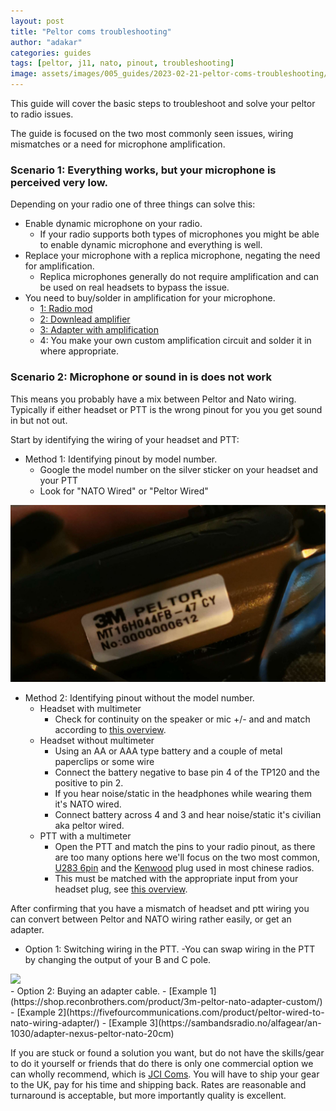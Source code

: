 ```yaml
---
layout: post
title: "Peltor coms troubleshooting"
author: "adakar"
categories: guides
tags: [peltor, j11, nato, pinout, troubleshooting]
image: assets/images/005_guides/2023-02-21-peltor-coms-troubleshooting/heading.png
---
```


This guide will cover the basic steps to troubleshoot and solve your peltor to radio issues. 

The guide is focused on the two most commonly seen issues, wiring mismatches or a need for microphone amplification. 



### Scenario 1: Everything works, but your microphone is perceived very low.
Depending on your radio one of three things can solve this:
- Enable dynamic microphone on your radio.
	- If your radio supports both types of microphones you might be able to enable dynamic microphone and everything is well.
- Replace your microphone with a replica microphone, negating the need for amplification.
	- Replica microphones generally do not require amplification and can be used on real headsets to bypass the issue.
- You need to buy/solder in amplification for your microphone.
    -  [1: Radio mod](http://www.px-airsoft.com/showroom/model/T0002/templateProductDetails.do?webId=1213907847691&editCurrentLanguage=1213907847692&module=SearchProduct&keyWords=amp&currentPage=1&ParentId=1324666353492015337&productId=1387478681544002075)
    -  [2: Downlead amplifier](http://www.px-airsoft.com/showroom/model/T0002/templateProductDetails.do?webId=1213907847691&editCurrentLanguage=1213907847692&module=SearchProduct&keyWords=amp&currentPage=1&ParentId=1324666353492015337&productId=1429033561572000266)
	-  [3: Adapter with amplification](http://www.px-airsoft.com/showroom/model/T0002/templateProductDetails.do?webId=1213907847691&editCurrentLanguage=1213907847692&module=SearchProduct&keyWords=Amplify+&currentPage=1&ParentId=1324666353492015337&productId=1429033811734000292)
	- 4: You make your own custom amplification circuit and solder it in where appropriate.


### Scenario 2: Microphone or sound in is does not work
This means you probably have a mix between Peltor and Nato wiring. Typically if either headset or PTT is the wrong pinout for you you get sound in but not out. 

Start by identifying the wiring of your headset and PTT:
- Method 1: Identifying pinout by model number.
	- Google the model number on the silver sticker on your headset and your PTT
	- Look for "NATO Wired" or "Peltor Wired"
<div class="image-thumbnail">
	<a href="/assets/images/005_guides/2023-02-21-peltor-coms-troubleshooting/headset.jpg">
		<img src="/assets/images/005_guides/2023-02-21-peltor-coms-troubleshooting/headset.jpg" width="640"/>
		<div class="image-thumbnail-centered"><i class="fa-solid fa-magnifying-glass"></i></div>
	</a>
</div>

- Method 2: Identifying pinout without the model number.
	- Headset with multimeter
		- Check for continuity on the speaker or mic +/- and and match according to [this overview](https://airsoftnorge.com/Peltor-J11-4pin/). 
	- Headset without multimeter
		- Using an AA or AAA type battery and a couple of metal paperclips or some wire
		- Connect the battery negative to base pin 4 of the TP120 and the positive to pin 2.
		- If you hear noise/static in the headphones while wearing them it's NATO wired.
		- Connect battery across 4 and 3 and hear noise/static it's civilian aka peltor wired. 
	- PTT with a multimeter
		- Open the PTT and match the pins to your radio pinout, as there are too many options here we'll focus on the two most common, [U283 6pin](https://airsoftnorge.com/6pinout/) and the [Kenwood](https://airsoftnorge.com/kenwood-pinout/) plug used in most chinese radios.
		- This must be matched with the appropriate input from your headset plug, see [this overview](https://airsoftnorge.com/Peltor-J11-4pin/).

After confirming that you have a mismatch of headset and ptt wiring you can convert between Peltor and NATO wiring rather easily, or get an adapter.
- Option 1: Switching wiring in the PTT.
	 -You can swap wiring in the PTT by changing the output of your B and C pole. 
<div class="image-thumbnail">
	<a href="/assets/images/005_guides/2023-02-21-peltor-coms-troubleshooting/ptt.png">
		<img src="/assets/images/005_guides/2023-02-21-peltor-coms-troubleshooting/ptt.png" width="640"/>
		<div class="image-thumbnail-centered"><i class="fa-solid fa-magnifying-glass"></i></div>
	</a>
</div>
- Option 2: Buying an adapter cable.
	- [Example 1](https://shop.reconbrothers.com/product/3m-peltor-nato-adapter-custom/)
	- [Example 2](https://fivefourcommunications.com/product/peltor-wired-to-nato-wiring-adapter/)
	- [Example 3](https://sambandsradio.no/alfagear/an-1030/adapter-nexus-peltor-nato-20cm)

If you are stuck or found a solution you want, but do not have the skills/gear to do it yourself or friends that do there is only one commercial option we can wholly recommend, which is [JCI Coms](https://www.facebook.com/profile.php?id=100040638679937). 
You will have to ship your gear to the UK, pay for his time and shipping back. Rates are reasonable and turnaround is acceptable, but more importantly quality is excellent. 
